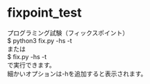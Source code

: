 # fixpoint_test
プログラミング試験（フィックスポイント）\
$ python3 fix.py -hs -t \
または \
$ fix.py -hs -t \
で実行できます。 \
細かいオプションは-hを追加すると表示されます。 
